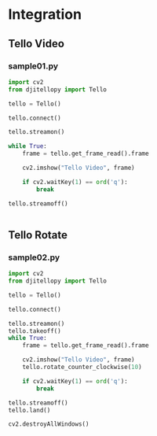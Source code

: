 # Integration

## Tello Video

### sample01.py
```python
import cv2
from djitellopy import Tello

tello = Tello()

tello.connect()

tello.streamon()

while True:
    frame = tello.get_frame_read().frame

    cv2.imshow("Tello Video", frame)

    if cv2.waitKey(1) == ord('q'):
        break

tello.streamoff()



```
## Tello Rotate

### sample02.py

```python
import cv2
from djitellopy import Tello

tello = Tello()

tello.connect()

tello.streamon()
tello.takeoff()
while True:
    frame = tello.get_frame_read().frame

    cv2.imshow("Tello Video", frame)
    tello.rotate_counter_clockwise(10)

    if cv2.waitKey(1) == ord('q'):
        break

tello.streamoff()
tello.land()

cv2.destroyAllWindows()
```
